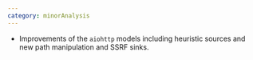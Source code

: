 ```yaml
---
category: minorAnalysis
---
```

* Improvements of the `aiohttp` models including heuristic sources and new path manipulation and SSRF sinks.
